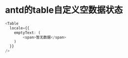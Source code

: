 # antd的table自定义空数据状态


```typescript jsx
<Table
  locale={{
    emptyText: (
        <span>暂无数据</span>
    )
  }}
/>
```
